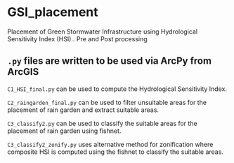 # GSI_placement
Placement of Green Stormwater Infrastructure using Hydrological Sensitivity Index (HSI).. Pre and Post processing

## ```.py``` files are written to be used via ArcPy from ArcGIS

```C1_HSI_final.py``` can be used to compute the Hydrological Sensitivity Index.

```C2_raingarden_final.py``` can be used to filter unsuitable areas for the placement of rain garden and extract suitable areas.

```C3_classify2.py``` can be used to classify the suitable areas for the placement of rain garden using fishnet.

```C3_classify2_zonify.py``` uses alternative method for zonification where composite HSI is computed using the fishnet to classify the suitable areas.

